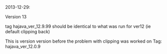 2013-12-29:

Version 13

tag hajava_ver_12.9.99 should be identical to what was run for ver12
(ie default clipping back)

This is version version before the problem with clipping was worked on
Tag: hajava_ver_12.0.9
